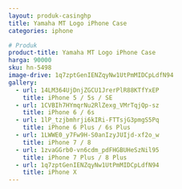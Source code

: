 ```yaml
---
layout: produk-casinghp
title: Yamaha MT Logo iPhone Case
categories: iphone

# Produk
product-title: Yamaha MT Logo iPhone Case
harga: 90000
sku: hn-5498
image-drive: 1q7zptGenIENZqyNw1UtPmMIDCpLdfN94
gallery:
  - url: 14LM364UjDnjZGCU1JrerPlR88KTfYxEP
    title: iPhone 5 / 5s / SE
  - url: 1CVBIh7HYmqrNu2RlZexg_VMrTqjQp-sz
    title: iPhone 6 / 6s
  - url: 1lP_tzjbmhrji6kIRi-FTTsjG3pmgS5Pq
    title: iPhone 6 Plus / 6s Plus
  - url: 1LWWE0_y7Fw9H-S0anIzyJUIjd-xf2o_w
    title: iPhone 7 / 8
  - url: 1zvaGGrb0-vn6cdm_pdFHGBUHeSzNil95
    title: iPhone 7 Plus / 8 Plus
  - url: 1q7zptGenIENZqyNw1UtPmMIDCpLdfN94
    title: iPhone X
---
```

